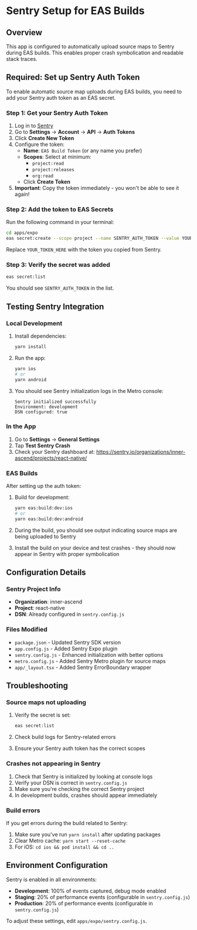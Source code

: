# Sentry Setup for EAS Builds

## Overview

This app is configured to automatically upload source maps to Sentry during EAS builds. This enables proper crash symbolication and readable stack traces.

## Required: Set up Sentry Auth Token

To enable automatic source map uploads during EAS builds, you need to add your Sentry auth token as an EAS secret.

### Step 1: Get your Sentry Auth Token

1. Log in to [Sentry](https://sentry.io/)
2. Go to **Settings** → **Account** → **API** → **Auth Tokens**
3. Click **Create New Token**
4. Configure the token:
   - **Name**: `EAS Build Token` (or any name you prefer)
   - **Scopes**: Select at minimum:
     - `project:read`
     - `project:releases`
     - `org:read`
   - Click **Create Token**
5. **Important**: Copy the token immediately - you won't be able to see it again!

### Step 2: Add the token to EAS Secrets

Run the following command in your terminal:

```bash
cd apps/expo
eas secret:create --scope project --name SENTRY_AUTH_TOKEN --value YOUR_TOKEN_HERE
```

Replace `YOUR_TOKEN_HERE` with the token you copied from Sentry.

### Step 3: Verify the secret was added

```bash
eas secret:list
```

You should see `SENTRY_AUTH_TOKEN` in the list.

## Testing Sentry Integration

### Local Development

1. Install dependencies:
   ```bash
   yarn install
   ```

2. Run the app:
   ```bash
   yarn ios
   # or
   yarn android
   ```

3. You should see Sentry initialization logs in the Metro console:
   ```
   Sentry initialized successfully
   Environment: development
   DSN configured: true
   ```

### In the App

1. Go to **Settings** → **General Settings**
2. Tap **Test Sentry Crash**
3. Check your Sentry dashboard at: https://sentry.io/organizations/inner-ascend/projects/react-native/

### EAS Builds

After setting up the auth token:

1. Build for development:
   ```bash
   yarn eas:build:dev:ios
   # or
   yarn eas:build:dev:android
   ```

2. During the build, you should see output indicating source maps are being uploaded to Sentry

3. Install the build on your device and test crashes - they should now appear in Sentry with proper symbolication

## Configuration Details

### Sentry Project Info

- **Organization**: inner-ascend
- **Project**: react-native
- **DSN**: Already configured in `sentry.config.js`

### Files Modified

- `package.json` - Updated Sentry SDK version
- `app.config.js` - Added Sentry Expo plugin
- `sentry.config.js` - Enhanced initialization with better options
- `metro.config.js` - Added Sentry Metro plugin for source maps
- `app/_layout.tsx` - Added Sentry ErrorBoundary wrapper

## Troubleshooting

### Source maps not uploading

1. Verify the secret is set:
   ```bash
   eas secret:list
   ```

2. Check build logs for Sentry-related errors

3. Ensure your Sentry auth token has the correct scopes

### Crashes not appearing in Sentry

1. Check that Sentry is initialized by looking at console logs
2. Verify your DSN is correct in `sentry.config.js`
3. Make sure you're checking the correct Sentry project
4. In development builds, crashes should appear immediately

### Build errors

If you get errors during the build related to Sentry:

1. Make sure you've run `yarn install` after updating packages
2. Clear Metro cache: `yarn start --reset-cache`
3. For iOS: `cd ios && pod install && cd ..`

## Environment Configuration

Sentry is enabled in all environments:
- **Development**: 100% of events captured, debug mode enabled
- **Staging**: 20% of performance events (configurable in `sentry.config.js`)
- **Production**: 20% of performance events (configurable in `sentry.config.js`)

To adjust these settings, edit `apps/expo/sentry.config.js`.
